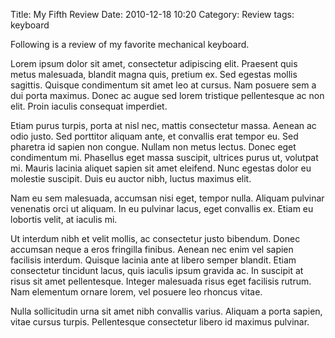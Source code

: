 Title: My Fifth Review
Date: 2010-12-18 10:20
Category: Review
tags: keyboard

Following is a review of my favorite mechanical keyboard.

Lorem ipsum dolor sit amet, consectetur adipiscing elit. Praesent quis metus malesuada, blandit magna quis, pretium ex. Sed egestas mollis sagittis. Quisque condimentum sit amet leo at cursus. Nam posuere sem a dui porta maximus. Donec ac augue sed lorem tristique pellentesque ac non elit. Proin iaculis consequat imperdiet. 

Etiam purus turpis, porta at nisl nec, mattis consectetur massa. Aenean ac odio justo. Sed porttitor aliquam ante, et convallis erat tempor eu. Sed pharetra id sapien non congue. Nullam non metus lectus. Donec eget condimentum mi. Phasellus eget massa suscipit, ultrices purus ut, volutpat mi. Mauris lacinia aliquet sapien sit amet eleifend. Nunc egestas dolor eu molestie suscipit. Duis eu auctor nibh, luctus maximus elit.

Nam eu sem malesuada, accumsan nisi eget, tempor nulla. Aliquam pulvinar venenatis orci ut aliquam. In eu pulvinar lacus, eget convallis ex. Etiam eu lobortis velit, at iaculis mi.

Ut interdum nibh et velit mollis, ac consectetur justo bibendum. Donec accumsan neque a eros fringilla finibus. Aenean nec enim vel sapien facilisis interdum. Quisque lacinia ante at libero semper blandit. Etiam consectetur tincidunt lacus, quis iaculis ipsum gravida ac. In suscipit at risus sit amet pellentesque. Integer malesuada risus eget facilisis rutrum. Nam elementum ornare lorem, vel posuere leo rhoncus vitae.

Nulla sollicitudin urna sit amet nibh convallis varius. Aliquam a porta sapien, vitae cursus turpis. Pellentesque consectetur libero id maximus pulvinar.
